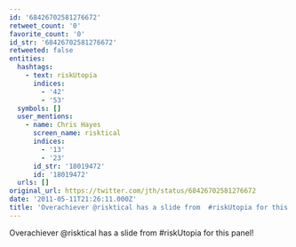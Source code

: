 ```yaml
---
id: '68426702581276672'
retweet_count: '0'
favorite_count: '0'
id_str: '68426702581276672'
retweeted: false
entities:
  hashtags:
    - text: riskUtopia
      indices:
        - '42'
        - '53'
  symbols: []
  user_mentions:
    - name: Chris Hayes
      screen_name: risktical
      indices:
        - '13'
        - '23'
      id_str: '18019472'
      id: '18019472'
  urls: []
original_url: https://twitter.com/jth/status/68426702581276672
date: '2011-05-11T21:26:11.000Z'
title: 'Overachiever @risktical has a slide from  #riskUtopia for this panel!'
---
```


Overachiever @risktical has a slide from  #riskUtopia for this panel!